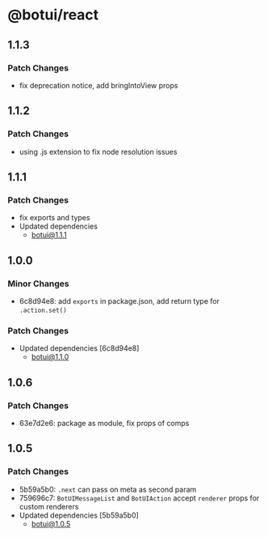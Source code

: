# @botui/react

## 1.1.3

### Patch Changes

- fix deprecation notice, add bringIntoView props

## 1.1.2

### Patch Changes

- using .js extension to fix node resolution issues

## 1.1.1

### Patch Changes

- fix exports and types
- Updated dependencies
  - botui@1.1.1

## 1.0.0

### Minor Changes

- 6c8d94e8: add `exports` in package.json, add return type for `.action.set()`

### Patch Changes

- Updated dependencies [6c8d94e8]
  - botui@1.1.0

## 1.0.6

### Patch Changes

- 63e7d2e6: package as module, fix props of comps

## 1.0.5

### Patch Changes

- 5b59a5b0: `.next` can pass on meta as second param
- 759696c7: `BotUIMessageList` and `BotUIAction` accept `renderer` props for custom renderers
- Updated dependencies [5b59a5b0]
  - botui@1.0.5
